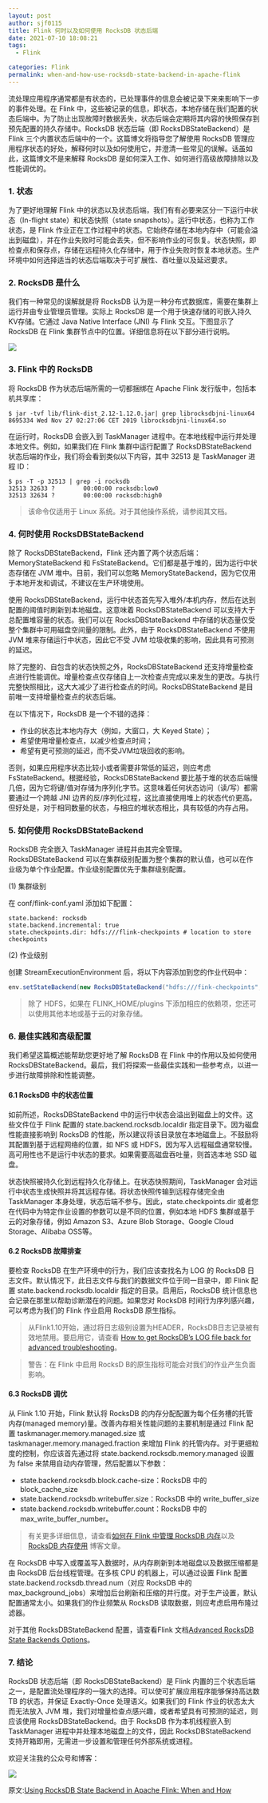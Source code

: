 ```yaml
---
layout: post
author: sjf0115
title: Flink 何时以及如何使用 RocksDB 状态后端
date: 2021-07-10 18:08:21
tags:
  - Flink

categories: Flink
permalink: when-and-how-use-rocksdb-state-backend-in-apache-flink
---
```


流处理应用程序通常都是有状态的，已处理事件的信息会被记录下来来影响下一步的事件处理。在 Flink 中，这些被记录的信息，即状态，本地存储在我们配置的状态后端中。为了防止出现故障时数据丢失，状态后端会定期将其内容的快照保存到预先配置的持久存储中。RocksDB 状态后端（即 RocksDBStateBackend）是 Flink 三个内置状态后端中的一个。这篇博文将指导您了解使用 RocksDB 管理应用程序状态的好处，解释何时以及如何使用它，并澄清一些常见的误解。话虽如此，这篇博文不是来解释 RocksDB 是如何深入工作、如何进行高级故障排除以及性能调优的。

### 1. 状态

为了更好地理解 Flink 中的状态以及状态后端，我们有有必要来区分一下运行中状态（In-flight state）和状态快照（state snapshots）。运行中状态，也称为工作状态，是 Flink 作业正在工作过程中的状态。它始终存储在本地内存中（可能会溢出到磁盘），并在作业失败时可能会丢失，但不影响作业的可恢复。状态快照，即检查点和保存点，存储在远程持久化存储中，用于作业失败时恢复本地状态。生产环境中如何选择适当的状态后端取决于可扩展性、吞吐量以及延迟要求。

### 2. RocksDB 是什么

我们有一种常见的误解就是将 RocksDB 认为是一种分布式数据库，需要在集群上运行并由专业管理员管理。实际上 RocksDB 是一个用于快速存储的可嵌入持久KV存储。它通过 Java Native Interface (JNI) 与 Flink 交互。下图显示了 RocksDB 在 Flink 集群节点中的位置。详细信息将在以下部分进行说明。

![](https://github.com/sjf0115/ImageBucket/blob/main/Flink/when-and-how-use-rocksdb-state-backend-in-apache-flink-1.png?raw=true)

### 3. Flink 中的 RocksDB

将 RocksDB 作为状态后端所需的一切都捆绑在 Apache Flink 发行版中，包括本机共享库：
```
$ jar -tvf lib/flink-dist_2.12-1.12.0.jar| grep librocksdbjni-linux64
8695334 Wed Nov 27 02:27:06 CET 2019 librocksdbjni-linux64.so
```

在运行时，RocksDB 会嵌入到 TaskManager 进程中。在本地线程中运行并处理本地文件。例如，如果我们在 Flink 集群中运行配置了 RocksDBStateBackend 状态后端的作业，我们将会看到类似以下内容，其中 32513 是 TaskManager 进程 ID：
```
$ ps -T -p 32513 | grep -i rocksdb
32513 32633 ?        00:00:00 rocksdb:low0
32513 32634 ?        00:00:00 rocksdb:high0
```
> 该命令仅适用于 Linux 系统。对于其他操作系统，请参阅其文档。

### 4. 何时使用 RocksDBStateBackend

除了 RocksDBStateBackend，Flink 还内置了两个状态后端：MemoryStateBackend 和 FsStateBackend。它们都是基于堆的，因为运行中状态存储在 JVM 堆中。目前，我们可以忽略 MemoryStateBackend，因为它仅用于本地开发和调试，不建议在生产环境使用。

使用 RocksDBStateBackend，运行中状态首先写入堆外/本机内存，然后在达到配置的阈值时刷新到本地磁盘。这意味着 RocksDBStateBackend 可以支持大于总配置堆容量的状态。我们可以在 RocksDBStateBackend 中存储的状态量仅受整个集群中可用磁盘空间量的限制。此外，由于 RocksDBStateBackend 不使用 JVM 堆来存储运行中状态，因此它不受 JVM 垃圾收集的影响，因此具有可预测的延迟。

除了完整的、自包含的状态快照之外，RocksDBStateBackend 还支持增量检查点进行性能调优。增量检查点仅存储自上一次检查点完成以来发生的更改。与执行完整快照相比，这大大减少了进行检查点的时间。RocksDBStateBackend 是目前唯一支持增量检查点的状态后端。

在以下情况下，RocksDB 是一个不错的选择：
- 作业的状态比本地内存大（例如，大窗口，大 Keyed State）；
- 希望使用增量检查点，以减少检查点时间；
- 希望有更可预测的延迟，而不受JVM垃圾回收的影响。

否则，如果应用程序状态比较小或者需要非常低的延迟，则应考虑 FsStateBackend。根据经验，RocksDBStateBackend 要比基于堆的状态后端慢几倍，因为它将键/值对存储为序列化字节。这意味着任何状态访问（读/写）都需要通过一个跨越 JNI 边界的反/序列化过程，这比直接使用堆上的状态代价更高。但好处是，对于相同数量的状态，与相应的堆状态相比，具有较低的内存占用。

### 5. 如何使用 RocksDBStateBackend

RocksDB 完全嵌入 TaskManager 进程并由其完全管理。RocksDBStateBackend 可以在集群级别配置为整个集群的默认值，也可以在作业级为单个作业配置。作业级别配置优先于集群级别配置。

(1) 集群级别

在 conf/flink-conf.yaml 添加如下配置：
```
state.backend: rocksdb
state.backend.incremental: true
state.checkpoints.dir: hdfs:///flink-checkpoints # location to store checkpoints
```
(2) 作业级别

创建 StreamExecutionEnvironment 后，将以下内容添加到您的作业代码中：
```java
env.setStateBackend(new RocksDBStateBackend("hdfs:///fink-checkpoints", true));   
```
> 除了 HDFS，如果在 FLINK_HOME/plugins 下添加相应的依赖项，您还可以使用其他本地或基于云的对象存储。

### 6. 最佳实践和高级配置

我们希望这篇概述能帮助您更好地了解 RocksDB 在 Flink 中的作用以及如何使用 RocksDBStateBackend。最后，我们将探索一些最佳实践和一些参考点，以进一步进行故障排除和性能调整。

#### 6.1 RocksDB 中的状态位置

如前所述，RocksDBStateBackend 中的运行中状态会溢出到磁盘上的文件。这些文件位于 Flink 配置的 state.backend.rocksdb.localdir 指定目录下。因为磁盘性能直接影响到 RocksDB 的性能，所以建议将该目录放在本地磁盘上。不鼓励将其配置到基于远程网络的位置，如 NFS 或 HDFS，因为写入远程磁盘通常较慢。高可用性也不是运行中状态的要求。如果需要高磁盘吞吐量，则首选本地 SSD 磁盘。

状态快照被持久化到远程持久化存储上。在状态快照期间，TaskManager 会对运行中状态生成快照并将其远程存储。将状态快照传输到远程存储完全由 TaskManager 本身处理，状态后端不参与。因此，state.checkpoints.dir 或者您在代码中为特定作业设置的参数可以是不同的位置，例如本地 HDFS 集群或基于云的对象存储，例如 Amazon S3、Azure Blob Storage、Google Cloud Storage、Alibaba OSS等。

#### 6.2 RocksDB 故障排查

要检查 RocksDB 在生产环境中的行为，我们应该查找名为 LOG 的 RocksDB 日志文件。默认情况下，此日志文件与我们的数据文件位于同一目录中，即 Flink 配置 state.backend.rocksdb.localdir 指定的目录。启用后，RocksDB 统计信息也会记录在那里以帮助诊断潜在的问题。如果您对 RocksDB 时间行为序列感兴趣，可以考虑为我们的 Flink 作业启用 RocksDB 原生指标。

> 从Flink1.10开始，通过将日志级别设置为HEADER，RocksDB日志记录被有效地禁用。要启用它，请查看 [How to get RocksDB’s LOG file back for advanced troubleshooting](https://ververica.zendesk.com/hc/en-us/articles/360015933320-How-to-get-RocksDB-s-LOG-file-back-for-advanced-troubleshooting)。

> 警告：在 Flink 中启用 RocksD B的原生指标可能会对我们的作业产生负面影响。

#### 6.3 RocksDB 调优

从 Flink 1.10 开始，Flink 默认将 RocksDB 的内存分配配置为每个任务槽的托管内存(managed memory)量。改善内存相关性能问题的主要机制是通过 Flink 配置 taskmanager.memory.managed.size 或 taskmanager.memory.managed.fraction 来增加 Flink 的托管内存。对于更细粒度的控制，你应该首先通过将 state.backend.rocksdb.memory.managed 设置为 false 来禁用自动内存管理，然后配置以下参数：
- state.backend.rocksdb.block.cache-size：RocksDB 中的 block_cache_size
- state.backend.rocksdb.writebuffer.size：RocksDB 中的 write_buffer_size
- state.backend.rocksdb.writebuffer.count：RocksDB 中的 max_write_buffer_number。

> 有关更多详细信息，请查看[如何在 Flink 中管理 RocksDB 内存](https://www.ververica.com/blog/manage-rocksdb-memory-size-apache-flink)以及 [RocksDB 内存使用](https://github.com/facebook/rocksdb/wiki/Memory-usage-in-RocksDB) 博客文章。

在 RocksDB 中写入或覆盖写入数据时，从内存刷新到本地磁盘以及数据压缩都是由 RocksDB 后台线程管理。在多核 CPU 的机器上，可以通过设置 Flink 配置 state.backend.rocksdb.thread.num（对应 RocksDB 中的 max_background_jobs）来增加后台刷新和压缩的并行度。对于生产设置，默认配置通常太小。如果我们的作业频繁从 RocksDB 读取数据，则应考虑启用布隆过滤器。

对于其他 RocksDBStateBackend 配置，请查看Flink 文档[Advanced RocksDB State Backends Options](https://ci.apache.org/projects/flink/flink-docs-release-1.13/docs/deployment/config/#advanced-rocksdb-state-backends-options)。

### 7. 结论

RocksDB 状态后端（即 RocksDBStateBackend）是 Flink 内置的三个状态后端之一，是配置流处理程序的一强大的选择。可以使可扩展应用程序能够保持高达数 TB 的状态，并保证 Exactly-Once 处理语义。如果我们的 Flink 作业的状态太大而无法放入 JVM 堆，我们对增量检查点感兴趣，或者希望具有可预测的延迟，则应该使用 RocksDBStateBackend。由于 RocksDB 作为本机线程嵌入到 TaskManager 进程中并处理本地磁盘上的文件，因此 RocksDBStateBackend 支持开箱即用，无需进一步设置和管理任何外部系统或进程。

欢迎关注我的公众号和博客：

![](https://github.com/sjf0115/ImageBucket/blob/main/Other/smartsi.jpg?raw=true)

原文:[Using RocksDB State Backend in Apache Flink: When and How](https://flink.apache.org/2021/01/18/rocksdb.html)

